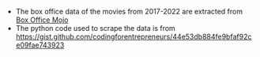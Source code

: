 - The box office data of the movies from 2017-2022 are extracted from [Box Office Mojo](https://www.boxofficemojo.com/)
- The python code used to scrape the data is from https://gist.github.com/codingforentrepreneurs/44e53db884fe9bfaf92ce09fae743923
